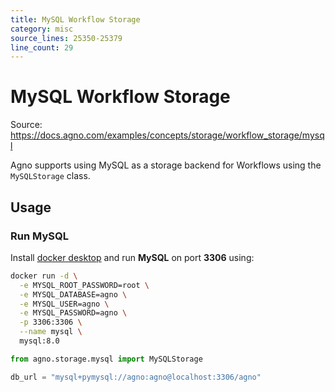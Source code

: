 ```yaml
---
title: MySQL Workflow Storage
category: misc
source_lines: 25350-25379
line_count: 29
---
```


# MySQL Workflow Storage
Source: https://docs.agno.com/examples/concepts/storage/workflow_storage/mysql



Agno supports using MySQL as a storage backend for Workflows using the `MySQLStorage` class.

## Usage

### Run MySQL

Install [docker desktop](https://docs.docker.com/desktop/install/mac-install/) and run **MySQL** on port **3306** using:

```bash
docker run -d \
  -e MYSQL_ROOT_PASSWORD=root \
  -e MYSQL_DATABASE=agno \
  -e MYSQL_USER=agno \
  -e MYSQL_PASSWORD=agno \
  -p 3306:3306 \
  --name mysql \
  mysql:8.0
```

```python mysql_storage_for_workflow.py
from agno.storage.mysql import MySQLStorage

db_url = "mysql+pymysql://agno:agno@localhost:3306/agno"

